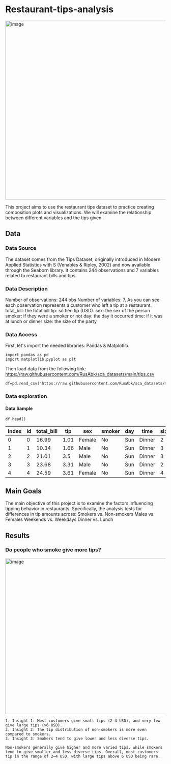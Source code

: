 # Restaurant-tips-analysis
<img width="1000" height="563" alt="image" src="https://github.com/user-attachments/assets/10c428f1-dd4f-4e1d-8a7b-73d7b8d76c4d" />

This project aims to use the restaurant tips dataset to practice creating composition plots and visualizations. We will examine the relationship between different variables and the tips given.

## Data
### Data Source
The dataset comes from the Tips Dataset, originally introduced in Modern Applied Statistics with S (Venables & Ripley, 2002) and now available through the Seaborn library. It contains 244 observations and 7 variables related to restaurant bills and tips.
### Data Description
Number of observations: 244 obs
Number of variables: 7.
As you can see each observation represents a customer who left a tip at a restaurant.
    total_bill: the total bill
    tip: số tiền tip (USD).
    sex: the sex of the person
    smoker: if they were a smoker or not
    day: the day it occurred
    time: if it was at lunch or dinner
    size: the size of the party
### Data Access
First, let's import the needed libraries: Pandas & Matplotlib.
```
import pandas as pd
import matplotlib.pyplot as plt
```
Then load data from the following link: https://raw.githubusercontent.com/RusAbk/sca_datasets/main/tips.csv
```
df=pd.read_csv('https://raw.githubusercontent.com/RusAbk/sca_datasets/main/tips.csv')
```
### Data exploration
#### Data Sample
```
df.head()
```
|index|id|total\_bill|tip|sex|smoker|day|time|size|
|---|---|---|---|---|---|---|---|---|
|0|0|16\.99|1\.01|Female|No|Sun|Dinner|2|
|1|1|10\.34|1\.66|Male|No|Sun|Dinner|3|
|2|2|21\.01|3\.5|Male|No|Sun|Dinner|3|
|3|3|23\.68|3\.31|Male|No|Sun|Dinner|2|
|4|4|24\.59|3\.61|Female|No|Sun|Dinner|4|
## Main Goals
The main objective of this project is to examine the factors influencing tipping behavior in restaurants. Specifically, the analysis tests for differences in tip amounts across:
    Smokers vs. Non-smokers
    Males vs. Females
    Weekends vs. Weekdays
    Dinner vs. Lunch
## Results
### Do people who smoke give more tips?
<img width="1789" height="490" alt="image" src="https://github.com/user-attachments/assets/5e268783-ef0c-4881-93b7-72278eb576b4" />

    1. Insight 1: Most customers give small tips (2–4 USD), and very few give large tips (>6 USD).
    2. Insight 2: The tip distribution of non-smokers is more even compared to smokers.
    3. Insight 3: Smokers tend to give lower and less diverse tips.

    Non-smokers generally give higher and more varied tips, while smokers tend to give smaller and less diverse tips. Overall, most customers tip in the range of 2–4 USD, with large tips above 6 USD being rare.

